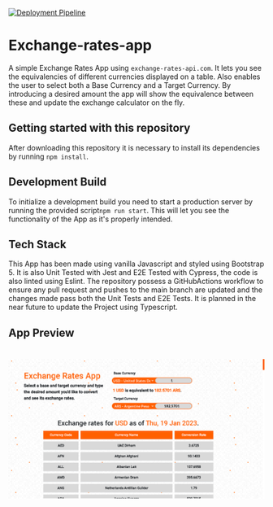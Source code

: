 [![Deployment Pipeline](https://github.com/Horacaz/exchange-rates-app/actions/workflows/pipeline.yml/badge.svg?branch=test-ts)](https://github.com/Horacaz/exchange-rates-app/actions/workflows/pipeline.yml)

# Exchange-rates-app

A simple Exchange Rates App using `exchange-rates-api.com`. It lets you see the equivalencies
of different currencies displayed on a table. Also enables the user to select both a Base Currency and a Target Currency. By introducing a desired amount the app will show the equivalence between these and update the exchange calculator on the fly.

## Getting started with this repository

After downloading this repository it is necessary to install its dependencies by running `npm install`.

## Development Build

To initialize a development build you need to start a production server by running the provided script`npm run start`. This will let you see the functionality of the App as it's properly intended.

## Tech Stack

This App has been made using vanilla Javascript and styled using Bootstrap 5. It is also Unit Tested with Jest and E2E Tested with Cypress, the code is also linted using Eslint. The repository possess a GitHubActions workflow to ensure any pull request and pushes to the main branch are updated and the changes made pass both the Unit Tests and E2E Tests. It is planned in the near future to update the Project using Typescript.

## App Preview

#

![App Peview](app-preview.png)
